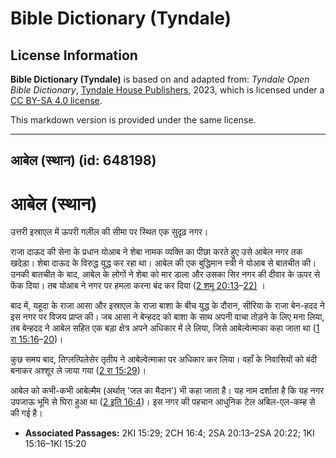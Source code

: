 # Bible Dictionary (Tyndale)

## License Information

**Bible Dictionary (Tyndale)** is based on and adapted from: _Tyndale Open Bible Dictionary_, [Tyndale House Publishers](https://tyndaleopenresources.com/), 2023, which is licensed under a [CC BY-SA 4.0 license](https://creativecommons.org/licenses/by-sa/4.0/legalcode.en).

This markdown version is provided under the same license.



--------------------------------

## आबेल (स्थान) (id: 648198)

आबेल (स्थान)
============

उत्तरी इस्राएल में ऊपरी गलील की सीमा पर स्थित एक सुदृढ़ नगर।

राजा दाऊद की सेना के प्रधान योआब ने शेबा नामक व्यक्ति का पीछा करते हुए उसे आबेल नगर तक खदेड़ा। शेबा दाऊद के विरुद्ध युद्ध कर रहा था। आबेल की एक बुद्धिमान स्त्री ने योआब से बातचीत की। उनकी बातचीत के बाद, आबेल के लोगों ने शेबा को मार डाला और उसका सिर नगर की दीवार के ऊपर से फेंक दिया। तब योआब ने नगर पर हमला करना बंद कर दिया ([2 शमू 20:13](https://ref.ly/2Sam20:13-2Sam20:22)–[22\)](https://ref.ly/2Sam20:13-2Sam20:22) ।

बाद में, यहूदा के राजा आसा और इस्राएल के राजा बाशा के बीच युद्ध के दौरान, सीरिया के राजा बेन\-हदद ने इस नगर पर विजय प्राप्त की। जब आसा ने बेन्हदद को बाशा के साथ अपनी वाचा तोड़ने के लिए मना लिया, तब बेन्हदद ने आबेल सहित एक बड़ा क्षेत्र अपने अधिकार में ले लिया, जिसे आबेल्वेत्माका कहा जाता था ([1 रा 15:16](https://ref.ly/1Kgs15:16-1Kgs15:20)–[20](https://ref.ly/1Kgs15:16-1Kgs15:20))।

कुछ समय बाद, तिग्लत्पिलेसेर तृतीय ने आबेल्वेत्माका पर अधिकार कर लिया। वहाँ के निवासियों को बंदी बनाकर अश्शूर ले जाया गया ([2 रा 15:29](https://ref.ly/2Kgs15:29))।

आबेल को कभी\-कभी आबेल्मैम (अर्थात् 'जल का मैदान') भी कहा जाता है। यह नाम दर्शाता है कि यह नगर उपजाऊ भूमि से घिरा हुआ था ([2 इति 16:4](https://ref.ly/2Chr16:4))। इस नगर की पहचान आधुनिक टेल अबिल\-एल\-कम्ह से की गई है।

* **Associated Passages:** 2KI 15:29; 2CH 16:4; 2SA 20:13–2SA 20:22; 1KI 15:16–1KI 15:20


